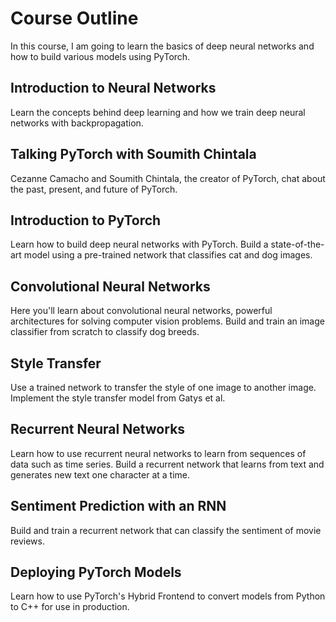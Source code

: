 # Course Outline
In this course, I am going to learn the basics of deep neural networks and how to build various models using PyTorch. 

Introduction to Neural Networks
-
Learn the concepts behind deep learning and how we train deep neural networks with backpropagation.

Talking PyTorch with Soumith Chintala
-
Cezanne Camacho and Soumith Chintala, the creator of PyTorch, chat about the past, present, and future of PyTorch.

Introduction to PyTorch
-
Learn how to build deep neural networks with PyTorch. Build a state-of-the-art model using a pre-trained network that classifies cat and dog images.

Convolutional Neural Networks
-
Here you'll learn about convolutional neural networks, powerful architectures for solving computer vision problems. Build and train an image classifier from scratch to classify dog breeds.

Style Transfer
-
Use a trained network to transfer the style of one image to another image. Implement the style transfer model from Gatys et al.

Recurrent Neural Networks
-
Learn how to use recurrent neural networks to learn from sequences of data such as time series. Build a recurrent network that learns from text and generates new text one character at a time.

Sentiment Prediction with an RNN
-
Build and train a recurrent network that can classify the sentiment of movie reviews.

Deploying PyTorch Models
-
Learn how to use PyTorch's Hybrid Frontend to convert models from Python to C++ for use in production.
